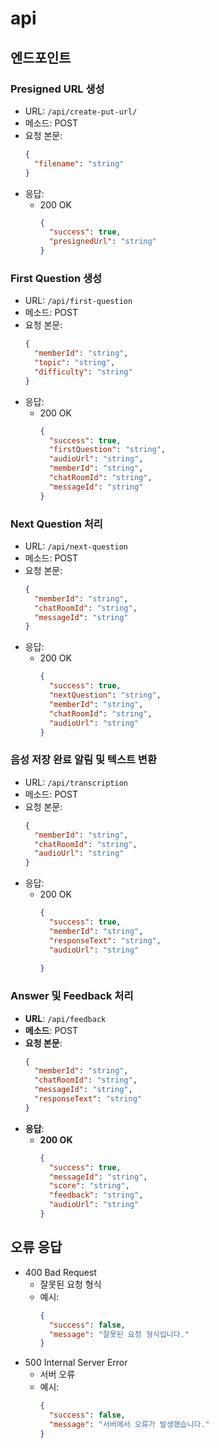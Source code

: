 # api

## 엔드포인트

### Presigned URL 생성

- URL: `/api/create-put-url/`
- 메소드: POST
- 요청 본문:
  ```json
  {
    "filename": "string"
  }
  ```
- 응답:
  - 200 OK
    ```json
    {
      "success": true,
      "presignedUrl": "string"
    }
    ```

### First Question 생성

- URL: `/api/first-question`
- 메소드: POST
- 요청 본문:
  ```json
  {
    "memberId": "string",
    "topic": "string",
    "difficulty": "string"
  }
  ```
- 응답:
  - 200 OK
    ```json
    {
      "success": true,
      "firstQuestion": "string",
      "audioUrl": "string",
      "memberId": "string",
      "chatRoomId": "string",
      "messageId": "string"
    }
    ```

### Next Question 처리

- URL: `/api/next-question`
- 메소드: POST
- 요청 본문:
  ```json
  {
    "memberId": "string",
    "chatRoomId": "string",
    "messageId": "string"
  }
  ```
- 응답:
  - 200 OK
    ```json
    {
      "success": true,
      "nextQuestion": "string",
      "memberId": "string",
      "chatRoomId": "string",
      "audioUrl": "string"
    }
    ```

### 음성 저장 완료 알림 및 텍스트 변환

- URL: `/api/transcription`
- 메소드: POST
- 요청 본문:
  ```json
  {
    "memberId": "string",
    "chatRoomId": "string",
    "audioUrl": "string"
  }
  ```
- 응답:
  - 200 OK
    ```json
    {
      "success": true,
      "memberId": "string",
      "responseText": "string",
      "audioUrl": "string"
   
    }
    ```

### Answer 및 Feedback 처리

- **URL**: `/api/feedback`
- **메소드**: POST
- **요청 본문**:
  ```json
  {
    "memberId": "string",
    "chatRoomId": "string",
    "messageId": "string",
    "responseText": "string"
  }
  ```
- **응답**:
  - **200 OK**
    ```json
    {
      "success": true,
      "messageId": "string",
      "score": "string",
      "feedback": "string",
      "audioUrl": "string"
    }
    ```

## 오류 응답

- 400 Bad Request
  - 잘못된 요청 형식
  - 예시:
    ```json
    {
      "success": false,
      "message": "잘못된 요청 형식입니다."
    }
    ```
- 500 Internal Server Error
  - 서버 오류
  - 예시:
    ```json
    {
      "success": false,
      "message": "서버에서 오류가 발생했습니다."
    }
    ``` 